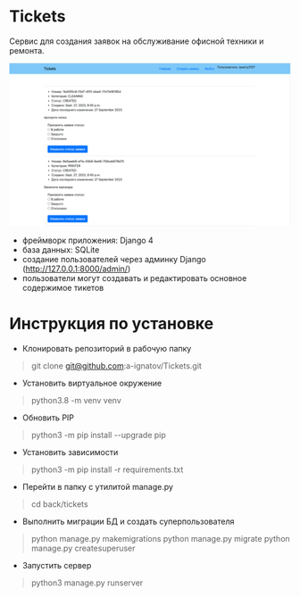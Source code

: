 # Tickets

Сервис для создания заявок на обслуживание офисной техники и ремонта.

![ticket](https://github.com/a-ignatov/Tickets/blob/3d824e8d174828d228b0c5ec8b7f44feb42e3d45/back/tickets/templates/Screenshot.png)

- фреймворк приложения: Django 4
- база данных: SQLite
- создание пользователей через админку Django (http://127.0.0.1:8000/admin/)
- пользователи могут создавать и редактировать основное содержимое тикетов

# Инструкция по установке
- Клонировать репозиторий в рабочую папку 
> git clone git@github.com:a-ignatov/Tickets.git
- Установить виртуальное окружение
> python3.8 -m venv venv
- Обновить PIP
> python3 -m pip install --upgrade pip
- Установить зависимости
> python3 -m pip install -r requirements.txt
- Перейти в папку с утилитой manage.py
> cd back/tickets
- Выполнить миграции БД и создать суперпользователя
> python manage.py makemigrations
> python manage.py migrate
> python manage.py createsuperuser
- Запустить сервер
> python3 manage.py runserver
